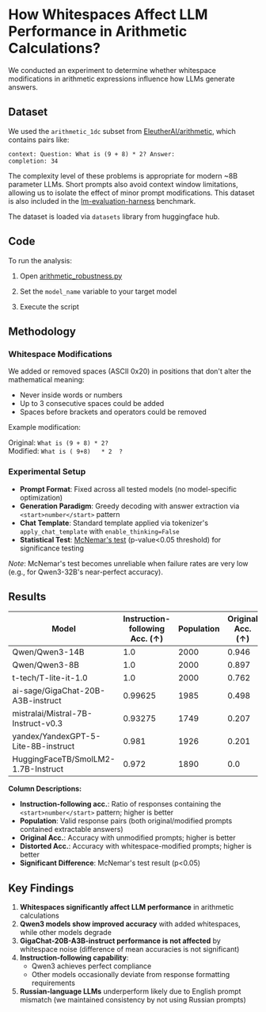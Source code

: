 # How Whitespaces Affect LLM Performance in Arithmetic Calculations?

We conducted an experiment to determine whether whitespace modifications in arithmetic expressions influence how LLMs generate answers.

## Dataset

We used the `arithmetic_1dc` subset from [EleutherAI/arithmetic](https://huggingface.co/datasets/EleutherAI/arithmetic), which contains pairs like:

```
context: Question: What is (9 + 8) * 2? Answer:
completion: 34
```

The complexity level of these problems is appropriate for modern ~8B parameter LLMs. Short prompts also avoid context window limitations, allowing us to isolate the effect of minor prompt modifications. This dataset is also included in the [lm-evaluation-harness](https://github.com/EleutherAI/lm-evaluation-harness/tree/main/lm_eval/tasks/arithmetic) benchmark.

The dataset is loaded via `datasets` library from huggingface hub.

## Code

To run the analysis:

1) Open [arithmetic_robustness.py](arithmetic_robustness.py)

2) Set the `model_name` variable to your target model

3) Execute the script


## Methodology

### Whitespace Modifications

We added or removed spaces (ASCII 0x20) in positions that don't alter the mathematical meaning:
- Never inside words or numbers
- Up to 3 consecutive spaces could be added
- Spaces before brackets and operators could be removed

Example modification:

Original: `What is (9 + 8) * 2?`  
Modified: `What is ( 9+8)   * 2  ?`

### Experimental Setup

- **Prompt Format**: Fixed across all tested models (no model-specific optimization)
- **Generation Paradigm**: Greedy decoding with answer extraction via `<start>number</start>` pattern
- **Chat Template**: Standard template applied via tokenizer's `apply_chat_template` with `enable_thinking=False`
- **Statistical Test**: [McNemar's test](https://en.wikipedia.org/wiki/McNemar%27s_test) (p-value<0.05 threshold) for significance testing

*Note*: McNemar's test becomes unreliable when failure rates are very low (e.g., for Qwen3-32B's near-perfect accuracy).

## Results

| Model                                  | Instruction-following Acc. (↑) | Population | Original Acc. (↑) | Distorted Acc. (↑) | Significant Difference |
|----------------------------------------|----------------------------|------------|---------------|----------------|------------------------|
| Qwen/Qwen3-14B                         | 1.0                        | 2000       | 0.946         | 0.964          | True                   |
| Qwen/Qwen3-8B                          | 1.0                        | 2000       | 0.897         | 0.939          | True                   |
| t-tech/T-lite-it-1.0                   | 1.0                        | 2000       | 0.762         | 0.676          | True                   |
| ai-sage/GigaChat-20B-A3B-instruct      | 0.99625                    | 1985       | 0.498         | 0.507          | False                  |
| mistralai/Mistral-7B-Instruct-v0.3     | 0.93275                    | 1749       | 0.207         | 0.189          | True                   |
| yandex/YandexGPT-5-Lite-8B-instruct    | 0.981                      | 1926       | 0.201         | 0.088          | True                   |
| HuggingFaceTB/SmolLM2-1.7B-Instruct    | 0.972                      | 1890       | 0.0           | 0.0            | True                   |

**Column Descriptions:**
- **Instruction-following acc.**: Ratio of responses containing the `<start>number</start>` pattern; higher is better
- **Population**: Valid response pairs (both original/modified prompts contained extractable answers)
- **Original Acc.**: Accuracy with unmodified prompts; higher is better
- **Distorted Acc.**: Accuracy with whitespace-modified prompts; higher is better
- **Significant Difference**: McNemar's test result (p<0.05)

## Key Findings

1. **Whitespaces significantly affect LLM performance** in arithmetic calculations
2. **Qwen3 models show improved accuracy** with added whitespaces, while other models degrade
3. **GigaChat-20B-A3B-instruct performance is not affected** by whitespace noise (difference of mean accuracies is not significant)
4. **Instruction-following capability**:
   - Qwen3 achieves perfect compliance
   - Other models occasionally deviate from response formatting requirements
5. **Russian-language LLMs** underperform likely due to English prompt mismatch (we maintained consistency by not using Russian prompts)

   
